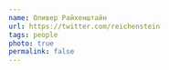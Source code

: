 ```yaml
---
name: Оливер Райхенштайн
url: https://twitter.com/reichenstein
tags: people
photo: true
permalink: false
---
```

